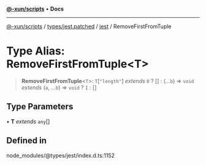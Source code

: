 [**@-xun/scripts**](../../../../../README.md) • **Docs**

***

[@-xun/scripts](../../../../../README.md) / [types/jest.patched](../../../README.md) / [jest](../README.md) / RemoveFirstFromTuple

# Type Alias: RemoveFirstFromTuple\<T\>

> **RemoveFirstFromTuple**\<`T`\>: `T`\[`"length"`\] *extends* `0` ? [] : (...`b`) => `void` *extends* (`a`, ...`b`) => `void` ? `I` : []

## Type Parameters

• **T** *extends* `any`[]

## Defined in

node\_modules/@types/jest/index.d.ts:1152
